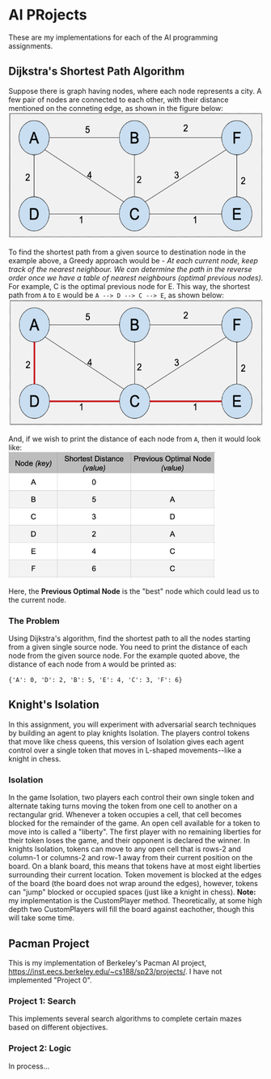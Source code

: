 # AI PRojects
These are my implementations for each of the AI programming assignments.

## Dijkstra's Shortest Path Algorithm
Suppose there is graph having nodes, where each node represents a city. A few pair of nodes are connected to each other, with their distance mentioned on the conneting edge, as shown in the figure below:<br>
<img style="float: center;height:250px;" src="/Dijkstra/graph1.png"><br>

To find the shortest path from a given source to destination node in the example above, a Greedy approach would be - *At each current node, keep track of the nearest neighbour. We can determine the path in the reverse order once we have a table of nearest neighbours (optimal previous nodes).* For example, C is the optimal previous node for E. This way, the shortest path from `A` to `E` would be `A --> D --> C --> E`, as shown below:<br>
<img style="float: center;height:250px;" src="/Dijkstra/graph2.png"><br>

And, if we wish to print the distance of each node from `A`, then it would look like:<br>
<img style="float: center;height:250px;" src="/Dijkstra/graph3.png"><br>

Here, the **Previous Optimal Node** is the "best" node which could lead us to the current node. 

### The Problem
Using Dijkstra's algorithm, find the shortest path to all the nodes starting from a given single source node.  You need to print the distance of each node from the given source node. For the example quoted above, the distance of each node from `A` would be printed as:<br>
```
{'A': 0, 'D': 2, 'B': 5, 'E': 4, 'C': 3, 'F': 6}
```

## Knight's Isolation
In this assignment, you will experiment with adversarial search techniques by building an agent to play knights Isolation. The players control tokens that move like chess queens, this version of Isolation gives each agent control over a single token that moves in L-shaped movements--like a knight in chess.
### Isolation
In the game Isolation, two players each control their own single token and alternate taking turns moving the token from one cell to another on a rectangular grid. Whenever a token occupies a cell, that cell becomes blocked for the remainder of the game. An open cell available for a token to move into is called a "liberty". The first player with no remaining liberties for their token loses the game, and their opponent is declared the winner.
In knights Isolation, tokens can move to any open cell that is rows-2 and column-1 or columns-2 and row-1 away from their current position on the board. On a blank board, this means that tokens have at most eight liberties surrounding their current location. Token movement is blocked at the edges of the board (the board does not wrap around the edges), however, tokens can "jump" blocked or occupied spaces (just like a knight in chess).
**Note:** my implementation is the CustomPlayer method. Theoretically, at some high depth two CustomPlayers will fill the board against eachother, though this will take some time.

## Pacman Project
This is my implementation of Berkeley's Pacman AI project, https://inst.eecs.berkeley.edu/~cs188/sp23/projects/. 
I have not implemented "Project 0".

### Project 1: Search
This implements several search algorithms to complete certain mazes based on different objectives.

### Project 2: Logic
In process...